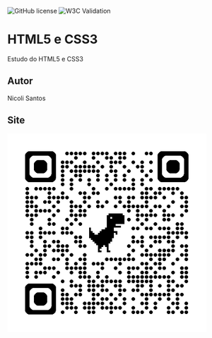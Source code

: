 ![GitHub license](https://img.shields.io/github/license/nic0libatista/site)
![W3C Validation](https://img.shields.io/w3c-validation/html?targetUrl=https%3A%2F%2Fnic0libatista.github.io%2Fsite%2F)



# HTML5 e CSS3
Estudo do HTML5 e CSS3
## Autor
Nicoli Santos 

## Site
![](img/qrcode.png)
